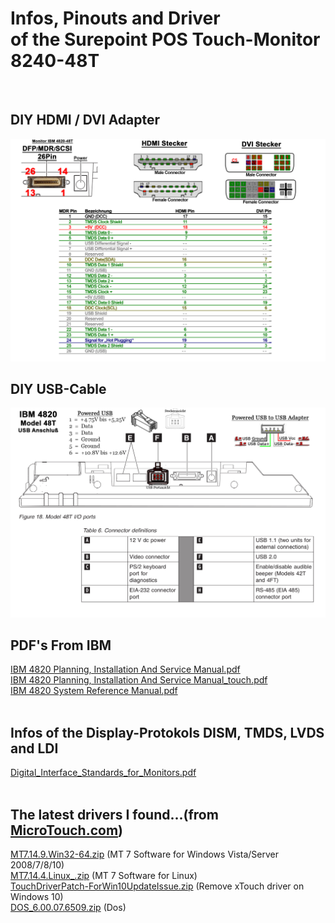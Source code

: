 # Infos, Pinouts and Driver<br>of the Surepoint POS Touch-Monitor 8240-48T
<br>

## DIY HDMI / DVI Adapter<br>

<img src="MDR-HDMI-DVI-Adapter.jpg">
<br>

## DIY USB-Cable<br>

<img src="4820-48T_USB_Anschluss.jpg">
<br>

## PDF's From IBM<br>

<a href="IBM 4820 Planning%2C Installation And Service Manual.pdf">IBM 4820 Planning, Installation And Service Manual.pdf</a><br>
<a href="IBM 4820 Planning%2C Installation And Service Manual_touch.pdf">IBM 4820 Planning, Installation And Service Manual_touch.pdf</a><br>
<a href="IBM 4820 System Reference Manual.pdf">IBM 4820 System Reference Manual.pdf</a><br>
<br>

## Infos of the Display-Protokols DISM, TMDS, LVDS and LDI<br>

<a href="Digital_Interface_Standards_for_Monitors.pdf">Digital_Interface_Standards_for_Monitors.pdf</a><br>
<br>

## The latest drivers I found...(from <a href="https://microtouch.com/driver-downloads/">MicroTouch.com</a>)<br>

<a href="MT7.14.9.Win32-64.zip">MT7.14.9.Win32-64.zip</a> (MT 7 Software for Windows Vista/Server 2008/7/8/10)<br>
<a href="MT7.14.4.Linux_.zip">MT7.14.4.Linux_.zip</a> (MT 7 Software for Linux)<br>
<a href="TouchDriverPatch-ForWin10UpdateIssue.zip">TouchDriverPatch-ForWin10UpdateIssue.zip</a> (Remove xTouch driver on Windows 10)<br>
<a href="DOS_6.00.07.6509.zip">DOS_6.00.07.6509.zip</a> (Dos)<br>

